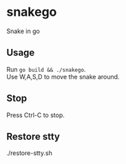 # snakego
Snake in go

## Usage

Run `go build && ./snakego`.  
Use W,A,S,D to move the snake around.  

## Stop
Press Ctrl-C to stop.  

## Restore stty
./restore-stty.sh
